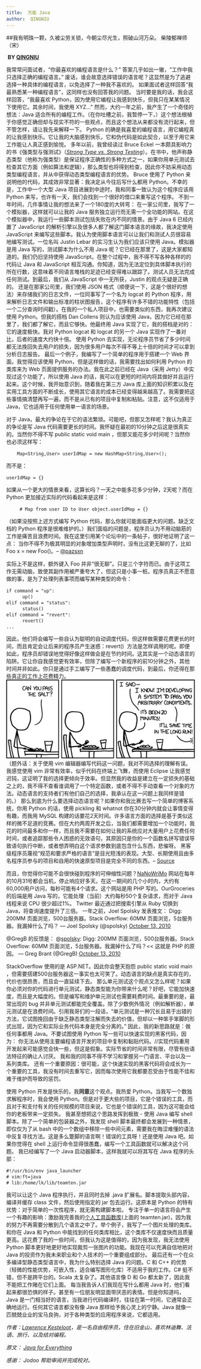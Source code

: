 ```yaml
---
title:  万能 Java 
author:  QINGNIU
---
```


##我有明珠一颗，久被尘劳关锁，今朝尘尽光生，照破山河万朵。 柴陵郁禅师（宋）
 
 
 **BY [QINGNIU](http://blog.fujiji.com/author/qingniu/)**


我常常问面试者，“你最喜欢的编程语言是什么？” 答案几乎如出一辙，“工作中我只选择正确的编程语言。” 废话，谁会故意选择错误的语言呢？这显然是为了逃避选择一种具体的编程语言，以免选择了一种我不喜欢的。
如果面试者这样回答“我最熟悉某一种编程语言”，这同样也没有回答我的问题。
当时要是我的话，我会这样回答，“我最喜欢 Python，因为使用它编程让我感到快乐，但我只在某某情况下使用它。其余时间，我使用 XYZ...”
然而，大约一年之前，我产生了一个奇怪的想法：Java 适合所有的编程工作。（在你吐槽之前，我暂停一下，）这个想法根植于你感觉正确但却与现实不符的一些观点，而且这个想法从来都没有流行起来，但不管怎样，请让我先来解释一下。
Python 的确是我喜爱的编程语言，用它编程真的让我感到快乐。它让我的大脑感到快乐，它和伪代码是如此契合，以至于用它来工作能让人真正感到愉悦。
多年以前，我曾经读过 Bruce Eckel 一本颇具影响力的书《强类型与强测试》（[*Strong Type vs. Strong Testing*](https://docs.google.com/View?id=dcsvntt2_25wpjvbbhk)）。在书中，他声称静态类型（他称为强类型）是保证程序正确性的多种方式之一，如果你用单元测试去检查其它方面（例如算法和逻辑），那么类型也将得到检查，因此你不妨采用动态类型编程语言，并从中获得动态类型编程语言的优势。
Bruce 使用了 Python 来说明他的代码，其成效非常显著：我决定从今往后写什么都用 Python。不幸的是，工作中一个大型 Java 项目进展到中途时，我和同事一致认为这个程序应该用 Python 来写，也许有一天，我们会找到一个很好的借口来重写这个程序。
不到一年时间，几件事情让我的想法来了一个180度的大转弯：
在一家公司里，我写了一个模拟器，这样就可以让我的 Java 服务独立运行而无需一个全功能的网站。在这个模拟器中，我运行一些脚本测试包括失败在内不同的情景。由于 Java 6 已经内置了 JavaScript 的解析引擎以及很多人都了解这门脚本语言的缘故，我决定使用 JavaScript 来编写这些脚本。我认为使用脚本语言可以让我们和测试人员很容易地编写测试。一位名叫 Justin Lebar 的实习生认为我们应该只使用 Java。模拟器是用 Java 写的，测试脚本为什么不用 Java 呢？它已经在那里了，这是大家都知道的。我们仍旧坚持使用 JavaScript。在整个过程中，我不得不写各种各样的的代码让 Java 和 JavaScript 相互沟通。你知道，因为无法定位到具体脚本执行的所在行数，这意味着不同语言堆栈的足迹已经变得难以跟踪了。测试人员无法完成任何测试。到最后，我们从 JavaScript 中一无所获，Justin 的观点无疑是正确的。
还是在那家公司里，我们使用 JSON 格式（顺便说一下，这是个很好的想法）来存储我们的日志文件，一位同事写了一个名为 logcat 的 Python 程序，用来解析日志文件和输出标准的柱状图报告，这个程序有许多不错的功能特性（包括一个二分查询时间戳）。在我的一个私人项目中，也需要类似的东西，我再次建议使用 Python。但我的搭档 Dan Collens 则认为应该使用 Java，因为它已经在那里了，我们都了解它，而且它够快。他最终用 Java 实现了它，我的搭档是对的：它的速度极快。我对 Python logcat 和 logcat 的另一个 Java 实现作了一番对比，后者的速度大约快十倍。 使用 Python 去实现，无论程序员节省了多少时间都无法挽回失去用户的损失，因为很多用户每次不得不等上十倍的时间才可以拿到分析日志报告。
最后一个例子，我编写了一个简单的程序用于搭建一个 Web 界面。我觉得应该使用 Python，但是这样做的话，我需要找出如何利用 Python 的类库来为 Web 页面提供服务的办法。我在此之前已经在 Java（采用 Jetty）中实现过这个功能了，所以使用 Java 的话，我可以在更短的时间内将其做好并且运行起来。这个时候，我开始意识到，随着我在第三方 Java 库上面的知识积累以及在实用工具方面的不断成长，使用其它语言的成本已经变得越来越高了。我需要把这些事情搞清楚再写一遍，而不是从已有的项目中复制和粘贴。注意，这不仅适用于 Java，它也适用于任何使用单一语言的场景。

对于 Java，最大的争论在于它的语法繁琐。可能吧，但那又怎样呢？我认为真正的争论是写 Java 代码需要更长的时间。我怀疑在最初的10分钟之后这是很真实的。当然你不得不写 public static void main
，但那又能花多少时间呢？当然你也必须这样写：
```
    Map<String,User> userIdMap = new HashMap<String,User>();
```
而不是：
```
userIdMap = {}
```
如果从一个更大的情景来看，这算长吗？一天之中能多花多少分钟，2天呢？而在 Python 更加接近实际的代码看起来是这样：
```
     # Map from user ID to User object.userIdMap = {}
```
（如果没按照上述方式编写 Python 代码，那么你就可能面临更大的问题。缺乏文档的 Python 程序是很难维护的。）我们面临的问题是，程序员认为不用动脑筋的工作是痛苦且浪费时间。我在这里引用某个论坛中的一条帖子，很好地证明了这一点：
当你不得不为极其明显的对象增加类型声明时，没有比这更无聊的了，比如 Foo x = new Foo()。– [@pazsxn](http://alexgaynor.net/2010/nov/04/staticly-typed-language-id-actually-want-use/)

实际上不是这样，额外键入 Foo 并非“很无聊”。只是三个字符而已。由于这项工作无需动脑，致使其副作用被严重夸大了，但这只是小事一桩。程序员真正不愿意做的事，是为了处理列表事项而编写某种类型的命令：
```
if command = "up":
      up()
elif command = "status":
      status()
elif command = "revert":
      revert()
...
```
因此，他们将会编写一些自认为聪明的自动调度代码，但这样做需要花费更长的时间，而且肯定会让后来的程序员产生迷惑：revert()
 方法是怎样调用的呢。即便如此，程序员却错误地觉得好像这样做会是在节约时间。这其实是一个动态语言的陷阱。它让你自我感觉更有效率，但除了编写一个新程序的前10分钟之外，其他时间并非如此。你只是通过手工编写了一些愚蠢的调度代码，到最后，你还得在那些真正的工作上花费精力。
![loading](/images/22591-1958c718201af0c7.png )
（题外话：关于使用 vim 编辑器编写代码这一问题，我对不同选择的理解有误。我感觉使用 vim 非常有效率，似乎代码在终端上飞舞，而使用 Eclipse 让我感觉迟钝，这证明了我的选择更倾向于效率。但显然我的收益是建立在一定损失的基础之上的，我不得不查看谁调用了一个特定函数，或者不得不手动查看一个对象的方法。动态语言的支持者们有他们自己的选择，我承认在这一问题上我同样是错的。）
那么到底为什么要选择动态语言呢？如果你和我比赛去写一个简单的博客系统，你用 Python 的话，使用 pickling 和 whatnot 你在30分钟内就会让事情变得有趣，而我用 MySQL 构建的话要花2天时间。许多语言方面的选择是基于类似这样的微不足道的竞赛。但在大约两周开发之后，当我们都需要增加一个功能时，我花的时间最多和你一样，而且我不需要在如何让我的系统应对大量用户上花费任何时间，或者追踪那些令人困惑的无效语句，其原因只是你的一个函数名拼写错误导致语句执行中断，或者想弄明白这个请求参数到底包含什么东西，悲催呀。
黑客级程序员蔑视“规范和要求严格的语言”是目光短浅的表现。大型、长期使用且由多名程序员参与的项目和自用的快速原型项目是完全不同的东西。– [Source](http://altdevblogaday.com/2011/12/24/static-code-analysis/)

而且，你觉得你可能不会很快碰到程序的可伸缩性问题？[NaNoWriMo](http://www.nanowrimo.org/) 网站在每年的10月31号都会当机，停止响应好多天。在这一期间的几个小时内，大约有60,000用户访问，每秒可能有4个请求。这个网站是用 PHP 写的。OurGroceries 的后端是用 Java 写的，它能处理（当前）大约每秒50个复杂请求，而对于 Java 线程来说 CPU 很少超过1%。
Twitter 最近通过把搜索引擎从 Ruby 切换到 Java，将查询速度提升了三倍。
一年之前，Joel Spolsky 发表推文：
Digg: 200MM 页面浏览，500台服务器。Stack Overflow: 60MM 页面浏览，5台服务器。我漏掉什么了吗？
— Joel Spolsky (@spolsky) [October 13, 2010](https://twitter.com/spolsky/statuses/27244766467)

@GregB 的反馈是：
@[spolsky](https://twitter.com/spolsky): Digg: 200MM 页面浏览，500台服务器。Stack Overflow: 60MM 页面浏览，5台服务器。我漏掉什么了吗？<< 这就是 PHP 的原因。
— Greg Brant (@GregB) [October 13, 2010](https://twitter.com/spolsky/statuses/27244766467)

StackOverflow 使用的是 ASP.NET。因此你会整天抱怨 public static void main
，但需要搭建500台服务器这一事实也太可笑了。动态语言的缺点是真实存在的，代价也很昂贵，而且会一直延续下去。
那么单元测试这个观点又怎么样呢？如果你必须对你的代码进行单元测试，静态类型能为你带来什么呢？好吧，它能加快速度，而且是大幅度的。但是编写和维护单元测试也需要耗费时间。最重要的是，最常出现的 bug 并非单元测试都能完全覆盖。除了少数例外情况（例如解析器），单元测试是在浪费时间。引用我哥们的一段话，“单元测试是一种冗长且易于出错的方法，它试图挽回由于缺乏静态类型注解而失去的价值，但却以一种笨手笨脚的形式出现，因为它和实际业务代码本身是完全分离的。”
因此，我的新思路就是：做任何事都用 Java。不要试图使用 Python 写一些可以快速实现的黑客代码，因为：
你无法从使用主要编程语言开发的项目中复制和黏贴代码。//实现代码重用
开发起来可能感觉会快一些，但这是假象。实际节省的时间非常有限，尽管有些语法特征的确让人讨厌。
我和我的同事不得不学习和掌握另一门语言、平台以及一系列类库。
还有一个重要原因：很可能，这个快速实现的黑客代码将会成长为一个重要的工具，我没有时间去重写它，因而每次使用它我都要忍受由于性能不佳和难于维护而导致的惩罚。

使用 Python 开发是快乐的，我**同意**这个观点。我热爱 Python。当我写一个数独求解程序时，我会使用 Python。但是对于更大些的项目，它是个错误的工具，而且对于和支付有关的任何规模的项目来说，它也是个错误的工具，因为这可能会给你的老板带来一定损失。
我甚至想把这个思路发挥到极致 - 使用 Java 编写 shell 脚本。除了一个简单的包装器之外，我发现 shell 脚本最终都会发展到一种情景，即仅仅为了从 bash 中的一个数组中移除一些中间元素，需要我在晦涩难懂的语法中反复寻找方法。这是多么蹩脚的语言啊！错误的工具呀！还是使用 Java 吧。如果你觉得在 shell 上运行命令显得很愚蠢，编写一个工具函数就可以解决这个问题。
我已经编写了一个 Java 启动器脚本，这样我就可以将其写在 Java 程序的头部：
```
#!/usr/bin/env java_launcher
# vim:ft=java
# lib:/home/lk/lib/teamten.jar
```
我可以让这个 Java 程序执行，并且同时去掉 .java 扩展名。脚本提取头部内容，编译并缓存 class 文件，然后使用指定的 jar 包去运行。这原本是 Python 的特有优势：对于简单的一次性程序，就无需构建脚本啦。
专注于单一的语言将会产生一个有趣的影响：激励我完善我的[个人工具函数库](https://github.com/lkesteloot/teamten)(上面的 teamten.jar)，因为我的努力不再需要分散到几个语言之中了。举个例子，我写了一个图片处理的类库。和你在 Java 和 Python 中能找到的任何类库相比，这个类库不仅速度快而且质量更高。这花费了我的一些时间，但我认为这是值得的，因为我发现，我无法使用 Python 脚本更好地更好地实现裁剪一张图片的功能。我现在可以充满自信地把对 Java 的投资作为我未来职业和个人技术的一个重要组成部分。
最后还有一个在众多编译型静态类型语言中，我为什么特别选择 Java 的问题。C 和 C++ 的优势（轻微的性能优势，可嵌入性，适合编写图形化库）不适用于我的工作。C# 挺不错，但不是跨平台的。Scala 太复杂了。其他语言像 D 和 Go 都太新了，因此我不能把工作赌在它们上面。
每当我告诉人们我现在写什么都用 Java 时，他们看起来都很恐惧的样子。甚至有一位朋友明显面带厌恶的表情。但是你知道吗，Java 是一门相当好的语言，当我进行代码编译时，往往在第一时间，它通常会正确地运行。任何其它语言都没有像 Java 那样给予我心灵上的宁静。Java 就像一匹兢兢业业的宝马良驹，对于各种类型的应用程序来说，它都适用。

*作者：[Lawrence Kesteloot](http://www.teamten.com/Story-Faq.html)，是一名自由程序员，住在旧金山，喜欢林迪舞、法语、旅行、以及结对编程。*

*原文： [Java for Everything](http://www.teamten.com/lawrence/writings/java-for-everything.html)*

*感谢： Jodoo 帮助审阅并完成校对。*